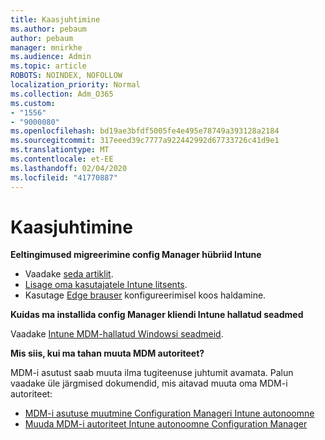 ```yaml
---
title: Kaasjuhtimine
ms.author: pebaum
author: pebaum
manager: mnirkhe
ms.audience: Admin
ms.topic: article
ROBOTS: NOINDEX, NOFOLLOW
localization_priority: Normal
ms.collection: Adm_O365
ms.custom:
- "1556"
- "9000080"
ms.openlocfilehash: bd19ae3bfdf5005fe4e495e78749a393128a2184
ms.sourcegitcommit: 317eeed39c7777a922442992d67733726c41d9e1
ms.translationtype: MT
ms.contentlocale: et-EE
ms.lasthandoff: 02/04/2020
ms.locfileid: "41770887"
---
```

# <a name="co-management"></a>Kaasjuhtimine

**Eeltingimused migreerimine config Manager hübriid Intune**

- Vaadake [seda artiklit](https://docs.microsoft.com/configmgr/mdm/deploy-use/migrate-hybridmdm-to-intunesa).
- [Lisage oma kasutajatele Intune litsents](https://docs.microsoft.com/intune/licenses-assign).
- Kasutage [Edge brauser](https://www.microsoft.com/windows/microsoft-edge) konfigureerimisel koos haldamine.

**Kuidas ma installida config Manager kliendi Intune hallatud seadmed**

Vaadake [Intune MDM-hallatud Windowsi seadmeid](https://docs.microsoft.com/configmgr/core/clients/deploy/deploy-clients-to-windows-computers#bkmk_mdm).

**Mis siis, kui ma tahan muuta MDM autoriteet?**

MDM-i asutust saab muuta ilma tugiteenuse juhtumit avamata. Palun vaadake üle järgmised dokumendid, mis aitavad muuta oma MDM-i autoriteet:

- [MDM-i asutuse muutmine Configuration Manageri Intune autonoomne](https://docs.microsoft.com/configmgr/mdm/deploy-use/migrate-change-mdm-authority)
- [Muuda MDM-i autoriteet Intune autonoomne Configuration Manager](https://docs.microsoft.com/configmgr/mdm/deploy-use/change-mdm-authority)
